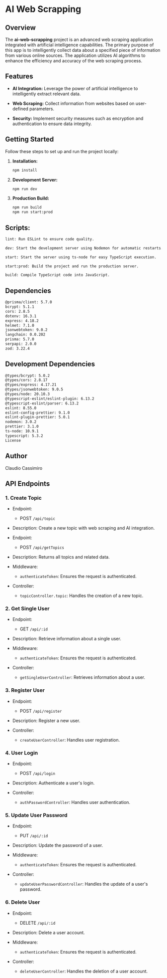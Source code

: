 # AI Web Scrapping

## Overview

The **ai-web-scrapping** project is an advanced web scraping application integrated with artificial intelligence capabilities. The primary purpose of this app is to intelligently collect data about a specified piece of information from various online sources. The application utilizes AI algorithms to enhance the efficiency and accuracy of the web scraping process.

## Features

- **AI Integration:** Leverage the power of artificial intelligence to intelligently extract relevant data.
- **Web Scraping:** Collect information from websites based on user-defined parameters.

- **Security:** Implement security measures such as encryption and authentication to ensure data integrity.

## Getting Started

Follow these steps to set up and run the project locally:

1. **Installation:**

   ```bash
   npm install
   ```

2. **Development Server:**

   ```bash
   npm run dev
   ```

3. **Production Build:**

   ```bash
   npm run build
   npm run start:prod
   ```

## Scripts:

```bash
lint: Run ESLint to ensure code quality.

dev: Start the development server using Nodemon for automatic restarts.

start: Start the server using ts-node for easy TypeScript execution.

start:prod: Build the project and run the production server.

build: Compile TypeScript code into JavaScript.
```

## Dependencies

```bash
@prisma/client: 5.7.0
bcrypt: 5.1.1
cors: 2.8.5
dotenv: 16.3.1
express: 4.18.2
helmet: 7.1.0
jsonwebtoken: 9.0.2
langchain: 0.0.202
prisma: 5.7.0
serpapi: 2.0.0
zod: 3.22.4
```

## Development Dependencies

```bash
@types/bcrypt: 5.0.2
@types/cors: 2.8.17
@types/express: 4.17.21
@types/jsonwebtoken: 9.0.5
@types/node: 20.10.3
@typescript-eslint/eslint-plugin: 6.13.2
@typescript-eslint/parser: 6.13.2
eslint: 8.55.0
eslint-config-prettier: 9.1.0
eslint-plugin-prettier: 5.0.1
nodemon: 3.0.2
prettier: 3.1.0
ts-node: 10.9.1
typescript: 5.3.2
License
```

## Author

Claudio Cassimiro

## API Endpoints

### 1. Create Topic

- Endpoint:

  - POST `/api/topic`

- Description: Create a new topic with web scraping and AI integration.

- Endpoint:

  - POST `/api/getTopics`

- Description: Returns all topics and related data.

- Middleware:

  - `authenticateToken`: Ensures the request is authenticated.

- Controller:

  - `topicController.topic`: Handles the creation of a new topic.

### 2. Get Single User

- Endpoint:

  - GET `/api/:id`

- Description: Retrieve information about a single user.

- Middleware:

  - `authenticateToken`: Ensures the request is authenticated.

- Controller:

  - `getSingleUserController`: Retrieves information about a user.

### 3. Register User

- Endpoint:

  - POST `/api/register`

- Description: Register a new user.

- Controller:

  - `createUserController`: Handles user registration.

### 4. User Login

- Endpoint:

  - POST `/api/login`

- Description: Authenticate a user's login.

- Controller:

  - `authPasswordController`: Handles user authentication.

### 5. Update User Password

- Endpoint:

  - PUT `/api/:id`

- Description: Update the password of a user.

- Middleware:

  - `authenticateToken`: Ensures the request is authenticated.

- Controller:

  - `updateUserPasswordController`: Handles the update of a user's password.

### 6. Delete User

- Endpoint:

  - DELETE `/api/:id`

- Description: Delete a user account.

- Middleware:

  - `authenticateToken`: Ensures the request is authenticated.

- Controller:

  - `deleteUserController`: Handles the deletion of a user account.
